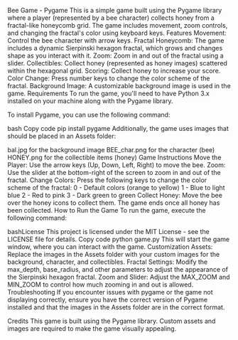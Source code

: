 Bee Game - Pygame
This is a simple game built using the Pygame library where a player (represented by a bee character) collects honey from a fractal-like honeycomb grid. The game includes movement, zoom controls, and changing the fractal's color using keyboard keys.
Features
Movement: Control the bee character with arrow keys.
Fractal Honeycomb: The game includes a dynamic Sierpinski hexagon fractal, which grows and changes shape as you interact with it.
Zoom: Zoom in and out of the fractal using a slider.
Collectibles: Collect honey (represented as honey images) scattered within the hexagonal grid.
Scoring: Collect honey to increase your score.
Color Change: Press number keys to change the color scheme of the fractal.
Background Image: A customizable background image is used in the game.
Requirements
To run the game, you'll need to have Python 3.x installed on your machine along with the Pygame library.

To install Pygame, you can use the following command:

bash
Copy code
pip install pygame
Additionally, the game uses images that should be placed in an Assets folder:

bal.jpg for the background image
BEE_char.png for the character (bee)
HONEY.png for the collectible items (honey)
Game Instructions
Move the Player: Use the arrow keys (Up, Down, Left, Right) to move the bee.
Zoom: Use the slider at the bottom-right of the screen to zoom in and out of the fractal.
Change Colors: Press the following keys to change the color scheme of the fractal:
0 - Default colors (orange to yellow)
1 - Blue to light blue
2 - Red to pink
3 - Dark green to green
Collect Honey: Move the bee over the honey icons to collect them. The game ends once all honey has been collected.
How to Run the Game
To run the game, execute the following command:

bashLicense
This project is licensed under the MIT License - see the LICENSE file for details.
Copy code
python game.py
This will start the game window, where you can interact with the game.
Customization
Assets: Replace the images in the Assets folder with your custom images for the background, character, and collectibles.
Fractal Settings: Modify the max_depth, base_radius, and other parameters to adjust the appearance of the Sierpinski hexagon fractal.
Zoom and Slider: Adjust the MAX_ZOOM and MIN_ZOOM to control how much zooming in and out is allowed.
Troubleshooting
If you encounter issues with pygame or the game not displaying correctly, ensure you have the correct version of Pygame installed and that the images in the Assets folder are in the correct format.

Credits
This game is built using the Pygame library.
Custom assets and images are required to make the game visually appealing.

